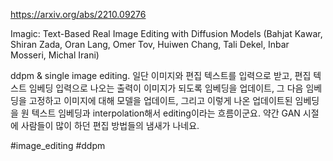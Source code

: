https://arxiv.org/abs/2210.09276

Imagic: Text-Based Real Image Editing with Diffusion Models (Bahjat Kawar, Shiran Zada, Oran Lang, Omer Tov, Huiwen Chang, Tali Dekel, Inbar Mosseri, Michal Irani)

ddpm & single image editing. 일단 이미지와 편집 텍스트를 입력으로 받고, 편집 텍스트 임베딩 입력으로 나오는 출력이 이미지가 되도록 임베딩을 업데이트, 그 다음 임베딩을 고정하고 이미지에 대해 모델을 업데이트, 그리고 이렇게 나온 업데이트된 임베딩을 원 텍스트 임베딩과 interpolation해서 editing이라는 흐름이군요. 약간 GAN 시절에 사람들이 많이 하던 편집 방법들의 냄새가 나네요.

#image_editing #ddpm 